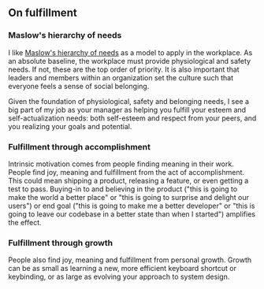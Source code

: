 ## On fulfillment

### Maslow's hierarchy of needs

I like [Maslow's hierarchy of needs](https://en.wikipedia.org/wiki/Maslow%27s_hierarchy_of_needs) as a model to apply in the workplace. As an absolute baseline, the workplace must provide physiological and safety needs. If not, these are the top order of priority. It is also important that leaders and members within an organization set the culture such that everyone feels a sense of social belonging.

Given the foundation of physiological, safety and belonging needs, I see a big part of my job as your manager as helping you fulfill your esteem and self-actualization needs: both self-esteem and respect from your peers, and you realizing your goals and potential.

### Fulfillment through accomplishment

Intrinsic motivation comes from people finding meaning in their work. People find joy, meaning and fulfillment from the act of accomplishment. This could mean shipping a product, releasing a feature, or even getting a test to pass. Buying-in to and believing in the product ("this is going to make the world a better place" or "this is going to surprise and delight our users") or end goal ("this is going to make me a better developer" or "this is going to leave our codebase in a better state than when I started") amplifies the effect. 

### Fulfillment through growth

People also find joy, meaning and fulfillment from personal growth. Growth can be as small as learning a new, more efficient keyboard shortcut or keybinding, or as large as evolving your approach to system design.
